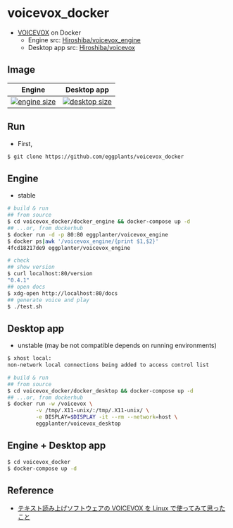 # voicevox_docker

- [VOICEVOX](https://voicevox.hiroshiba.jp/) on Docker
  - Engine src: [Hiroshiba/voicevox_engine](https://github.com/Hiroshiba/voicevox_engine)
  - Desktop app src: [Hiroshiba/voicevox](https://github.com/Hiroshiba/voicevox)

## Image

| Engine                                                                                | Desktop app                                                                             |
| ------------------------------------------------------------------------------------- | --------------------------------------------------------------------------------------- |
| [![engine size]](https://hub.docker.com/r/eggplanter/voicevox_engine) | [![desktop size]](https://hub.docker.com/r/eggplanter/voicevox_desktop) |

## Run

- First,

```bash
$ git clone https://github.com/eggplants/voicevox_docker
```

## Engine

- stable

```bash
# build & run
## from source
$ cd voicevox_docker/docker_engine && docker-compose up -d
## ...or, from dockerhub
$ docker run -d -p 80:80 eggplanter/voicevox_engine
$ docker ps|awk '/voicevox_engine/{print $1,$2}'
4fcd18217de9 eggplanter/voicevox_engine

# check
## show version
$ curl localhost:80/version
"0.4.1"
## open docs
$ xdg-open http://localhost:80/docs
## generate voice and play
$ ./test.sh
```

## Desktop app

- unstable (may be not compatible depends on running environments)

```bash
$ xhost local:
non-network local connections being added to access control list

# build & run
## from source
$ cd voicevox_docker/docker_desktop && docker-compose up -d
## ...or, from dockerhub
$ docker run -w /voicevox \
         -v /tmp/.X11-unix/:/tmp/.X11-unix/ \
         -e DISPLAY=$DISPLAY -it --rm --network=host \
         eggplanter/voicevox_desktop
```

## Engine + Desktop app

```bash
$ cd voicevox_docker
$ docker-compose up -d
```

## Reference

- [テキスト読み上げソフトウェアの VOICEVOX を Linux で使ってみて思ったこと](https://zenn.dev/tantan_tanuki/articles/78428a29aab2d2)

[engine size]: https://img.shields.io/docker/image-size/eggplanter/voicevox_engine
[desktop size]: https://img.shields.io/docker/image-size/eggplanter/voicevox_desktop
